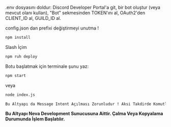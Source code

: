 .env dosyasını doldur: Discord Developer Portal'a git, bir bot oluştur (veya mevcut olanı kullan), "Bot" sekmesinden TOKEN'ını al, OAuth2'den CLIENT_ID al, GUILD_ID al.

config.json dan prefixi değiştirmeyi unutma !

```bash
npm install
```

Slash İçim
```bash
npm ruh deploy
```

Botu başlatmak için terminale şunu yaz:

```bash
npm start
```

veya

```bash
node index.js
```

```bash
Bu Altyapı da Message Intent Açılması Zorunludur ! Aksi Takdirde Komutlar Çalışmaz.
```
**Bu Altyapı Neva Development Sunucusuna Aittir. Çalma Veya Kopyalama Durumunda İşlem Başlatılır.**
